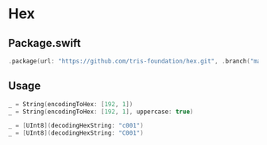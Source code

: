 # Hex

## Package.swift

```swift
.package(url: "https://github.com/tris-foundation/hex.git", .branch("master"))
```

## Usage

```swift
_ = String(encodingToHex: [192, 1])
_ = String(encodingToHex: [192, 1], uppercase: true)

_ = [UInt8](decodingHexString: "c001")
_ = [UInt8](decodingHexString: "C001")
```
